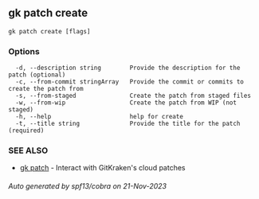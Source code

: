 ## gk patch create



```
gk patch create [flags]
```

### Options

```
  -d, --description string        Provide the description for the patch (optional)
  -c, --from-commit stringArray   Provide the commit or commits to create the patch from
  -s, --from-staged               Create the patch from staged files
  -w, --from-wip                  Create the patch from WIP (not staged)
  -h, --help                      help for create
  -t, --title string              Provide the title for the patch (required)
```

### SEE ALSO

* [gk patch](gk_patch.md)	 - Interact with GitKraken's cloud patches

###### Auto generated by spf13/cobra on 21-Nov-2023

